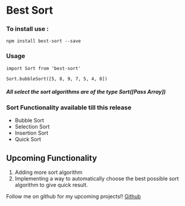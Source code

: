 # Best Sort

### To install use :
```
npm install best-sort --save
```

### Usage 

```
import Sort from 'best-sort'

Sort.bubbleSort([5, 8, 9, 7, 5, 4, 8])
```

##### All select the sort algorithms are of the type <sort in lowercase>Sort([Pass Array])

### Sort Functionality available till this release
 - Bubble Sort
 - Selection Sort
 - Insertion Sort
 - Quick Sort

## Upcoming Functionality

1. Adding more sort algorithm
2. Implementing a way to automatically choose the best possible sort algorithm to give quick result.

Follow me on github for my upcoming projects!!
[Github](https://github.com/agniswarm)